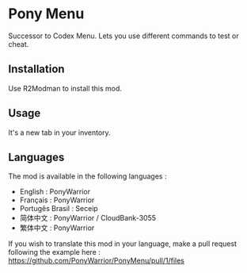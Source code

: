 # Pony Menu

Successor to Codex Menu. Lets you use different commands to test or cheat. 

## Installation

Use R2Modman to install this mod.

## Usage

It's a new tab in your inventory.

## Languages

The mod is available in the following languages :

- English : PonyWarrior
- Français : PonyWarrior
- Portugês Brasil : Seceip
- 简体中文 : PonyWarrior / CloudBank-3055
- 繁体中文 : PonyWarrior

If you wish to translate this mod in your language, make a pull request following the example here : https://github.com/PonyWarrior/PonyMenu/pull/1/files